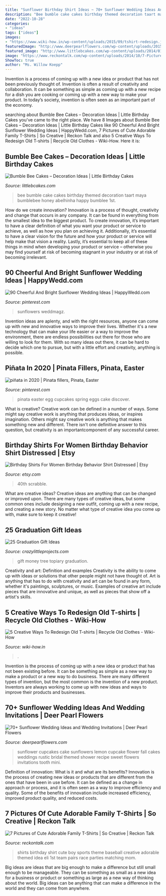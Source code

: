 ```yaml
---
title: "Sunflower Birthday Shirt Ideas ~ 70+ Sunflower Wedding Ideas And Wedding Invitations"
description: "Bee bumble cake cakes birthday themed decoration taart maya bumblebee honey abelhinha happy bumblee 1st"
date: "2022-10-28"
categories:
- "ideas"
tags: ["ideas"]
images:
- "https://www.wiki-how.in/wp-content/uploads/2015/09/tshirt-redesign.jpg"
featuredImage: "http://www.deerpearlflowers.com/wp-content/uploads/2015/05/Sunflower-Cupcakes-for-Rustic-Fall-Weddings.jpg"
featured_image: "http://www.littlebcakes.com/wp-content/uploads/2014/01/Bumble-Bee-Cake-764x1024.jpg"
image: "https://www.reckontalk.com/wp-content/uploads/2014/10/7-Pictures-of-Cute-Adorable-Family-T-Shirts-So-Creative-1.jpg"
ShowToc: true
author: "Ms. Willow Koepp"
---
```



Invention is a process of coming up with a new idea or product that has not been previously thought of. Invention is often a result of creativity and collaboration. It can be something as simple as coming up with a new recipe for a dish you are cooking or coming up with a new way to make your product. In today’s society, invention is often seen as an important part of the economy.

	

		
searching about Bumble Bee Cakes – Decoration Ideas | Little Birthday Cakes you've came to the right place. We have 8 Images about Bumble Bee Cakes – Decoration Ideas | Little Birthday Cakes like 90 Cheerful And Bright Sunflower Wedding Ideas | HappyWedd.com, 7 Pictures of Cute Adorable Family T-Shirts | So Creative | Reckon Talk and also 5 Creative Ways To Redesign Old T-shirts | Recycle Old Clothes - Wiki-How. Here it is:
		
    
## Bumble Bee Cakes – Decoration Ideas | Little Birthday Cakes

<img loading=lazy src="http://www.littlebcakes.com/wp-content/uploads/2014/01/Bumble-Bee-Cake-764x1024.jpg" onerror="this.onerror=null;this.src='https://tse3.mm.bing.net/th?id=OIP.-OW96QyxNzMAYmaofbbSUQHaJ7&amp;pid=15.1';" alt="Bumble Bee Cakes – Decoration Ideas | Little Birthday Cakes">

_Source: littlebcakes.com_

>bee bumble cake cakes birthday themed decoration taart maya bumblebee honey abelhinha happy bumblee 1st. 

	

How do we create innovation?
Innovation is a process of thought, creativity and change that occurs in any company. It can be found in everything from the smallest idea to the biggest product. To create innovation, it’s important to have a clear definition of what you want your product or service to achieve, as well as how you plan on achieving it. Additionally, it’s essential to have a clear vision for the future and how your product or service will help make that vision a reality. Lastly, it’s essential to keep all of these things in mind when developing your product or service – otherwise you may find yourself at risk of becoming stagnant in your industry or at risk of becoming irrelevant.

    
## 90 Cheerful And Bright Sunflower Wedding Ideas | HappyWedd.com

<img loading=lazy src="https://i.pinimg.com/736x/ac/26/14/ac26144bcece33f8de851885fcf9e8b6.jpg" onerror="this.onerror=null;this.src='https://tse4.mm.bing.net/th?id=OIP.f83dnSHwK6Se-GcGQdXacwHaLG&amp;pid=15.1';" alt="90 Cheerful And Bright Sunflower Wedding Ideas | HappyWedd.com">

_Source: pinterest.com_

>sunflowers weddmagz. 

	

Invention ideas are aplenty, and with the right resources, anyone can come up with new and innovative ways to improve their lives. Whether it's a new technology that can make your life easier or a way to improve the environment, there are endless possibilities out there for those who are willing to look for them. With so many ideas out there, it can be hard to decide which one to pursue, but with a little effort and creativity, anything is possible.

    
## Piñata In 2020 | Pinata Fillers, Pinata, Easter

<img loading=lazy src="https://i.pinimg.com/736x/7b/f4/0a/7bf40ad2e1f6a81d1542bcd74287ee57.jpg" onerror="this.onerror=null;this.src='https://tse2.mm.bing.net/th?id=OIP.580Un00YqG8A4NkfV3F8sAHaKB&amp;pid=15.1';" alt="piñata in 2020 | Pinata fillers, Pinata, Easter">

_Source: pinterest.com_

>pinata easter egg cupcakes spring eggs cake discover. 

	

What is creative?
Creative work can be defined in a number of ways. Some might say creative work is anything that produces ideas, or inspires imagination. Others might say creative work is anything that makes something new and different. There isn't one definitive answer to this question, but creativity is an importantcomponent of any successful career.

    
## Birthday Shirts For Women Birthday Behavior Shirt Distressed | Etsy

<img loading=lazy src="https://i.etsystatic.com/8962563/r/il/6c7e65/1951167405/il_fullxfull.1951167405_oec3.jpg" onerror="this.onerror=null;this.src='https://tse1.mm.bing.net/th?id=OIP.tDfweOAkJ7EfqfP9qcvffAHaJ4&amp;pid=15.1';" alt="Birthday Shirts For Women Birthday Behavior Shirt Distressed | Etsy">

_Source: etsy.com_

>40th scrabble. 

	

What are creative ideas?
Creative ideas are anything that can be changed or improved upon. There are many types of creative ideas, but some common ones include designing a new outfit, coming up with a new recipe, and creating a new story. No matter what type of creative idea you come up with, make sure to keep it creative!

    
## 25 Graduation Gift Ideas

<img loading=lazy src="https://crazylittleprojects.com/wp-content/uploads/2015/05/money-topiary-tree-gift.jpg" onerror="this.onerror=null;this.src='https://tse2.mm.bing.net/th?id=OIP.F6dkpV8VOWBbr3unWhQ76wHaOn&amp;pid=15.1';" alt="25 Graduation Gift Ideas">

_Source: crazylittleprojects.com_

>gift money tree topiary graduation. 

	

Creativity and art: Definition and examples
Creativity is the ability to come up with ideas or solutions that other people might not have thought of. Art is anything that has to do with creativity and art can be found in any form, whether it's paintings, sculptures, or music. Examples of creative art include pieces that are innovative and unique, as well as pieces that show off a artist's skills.

    
## 5 Creative Ways To Redesign Old T-shirts | Recycle Old Clothes - Wiki-How

<img loading=lazy src="https://www.wiki-how.in/wp-content/uploads/2015/09/tshirt-redesign.jpg" onerror="this.onerror=null;this.src='https://tse3.mm.bing.net/th?id=OIP.nnW4ajvv3B2Ps248a7WpbwHaE8&amp;pid=15.1';" alt="5 Creative Ways To Redesign Old T-shirts | Recycle Old Clothes - Wiki-How">

_Source: wiki-how.in_

>. 

	

Invention is the process of coming up with a new idea or product that has not been existing before. It can be something as simple as a new way to make a product or a new way to do business. There are many different types of invention, but the most common is the invention of a new product. Inventors are always working to come up with new ideas and ways to improve their products and businesses.

    
## 70+ Sunflower Wedding Ideas And Wedding Invitations | Deer Pearl Flowers

<img loading=lazy src="http://www.deerpearlflowers.com/wp-content/uploads/2015/05/Sunflower-Cupcakes-for-Rustic-Fall-Weddings.jpg" onerror="this.onerror=null;this.src='https://tse4.mm.bing.net/th?id=OIP.6Hfr6uSp3qRxWT-H1_whTwHaKZ&amp;pid=15.1';" alt="70+ Sunflower Wedding Ideas and Wedding Invitations | Deer Pearl Flowers">

_Source: deerpearlflowers.com_

>sunflower cupcakes cake sunflowers lemon cupcake flower fall cakes weddings rustic bridal themed shower recipe sweet flowers invitations tooth mini. 

	

Definition of innovation: What is it and what are its benefits?
Innovation is the process of creating new ideas or products that are different from the ones that have been in use before. It can be defined as a change in approach or process, and it is often seen as a way to improve efficiency and quality. Some of the benefits of innovation include increased efficiency, improved product quality, and reduced costs.

    
## 7 Pictures Of Cute Adorable Family T-Shirts | So Creative | Reckon Talk

<img loading=lazy src="https://www.reckontalk.com/wp-content/uploads/2014/10/7-Pictures-of-Cute-Adorable-Family-T-Shirts-So-Creative-1.jpg" onerror="this.onerror=null;this.src='https://tse3.mm.bing.net/th?id=OIP.fjmnl3OryGXDWJPX9Vg7jQHaJ4&amp;pid=15.1';" alt="7 Pictures of Cute Adorable Family T-Shirts | So Creative | Reckon Talk">

_Source: reckontalk.com_

>shirts birthday shirt cute boy sports theme baseball creative adorable themed idea eli 1st team pairs race parties matching mom. 

	

Big ideas are ideas that are big enough to make a difference but still small enough to be manageable. They can be something as small as a new idea for a business or product or something as large as a new way of thinking about the world. Big ideas can be anything that can make a difference in the world and they can come from anywhere.

